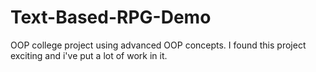 # Text-Based-RPG-Demo
OOP college project using advanced OOP concepts.
I found this project exciting and i've put a lot of work in it.
